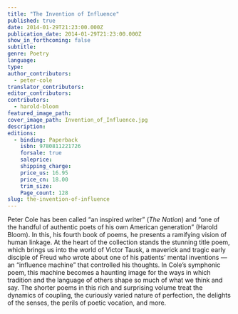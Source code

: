 ```yaml
---
title: "The Invention of Influence"
published: true
date: 2014-01-29T21:23:00.000Z
publication_date: 2014-01-29T21:23:00.000Z
show_in_forthcoming: false
subtitle:
genre: Poetry
language:
type:
author_contributors:
  - peter-cole
translator_contributors:
editor_contributors:
contributors:
  - harold-bloom
featured_image_path:
cover_image_path: Invention_of_Influence.jpg
description:
editions:
  - binding: Paperback
    isbn: 9780811221726
    forsale: true
    saleprice:
    shipping_charge:
    price_us: 16.95
    price_cn: 18.00
    trim_size:
    Page_count: 128
slug: the-invention-of-influence
---
```


Peter Cole has been called “an inspired writer” (_The Nation_) and “one of the handful of authentic poets of his own American generation” (Harold Bloom). In this, his fourth book of poems, he presents a ramifying vision of human linkage. At the heart of the collection stands the stunning title poem, which brings us into the world of Victor Tausk, a maverick and tragic early disciple of Freud who wrote about one of his patients’ mental inventions — an “influence machine” that controlled his thoughts. In Cole’s symphonic poem, this machine becomes a haunting image for the ways in which tradition and the language of others shape so much of what we think and say. The shorter poems in this rich and surprising volume treat the dynamics of coupling, the curiously varied nature of perfection, the delights of the senses, the perils of poetic vocation, and more.


